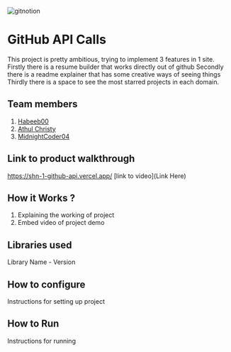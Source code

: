 
![gitnotion](https://github.com/user-attachments/assets/079fdd2e-ba20-4a5b-9801-58448e81d8b9)




# GitHub API Calls
This project is pretty ambitious, trying to implement 3 features in 1 site.
Firstly there is a resume builder that works directly out of github
Secondly there is a readme explainer that has some creative ways of seeing things
Thirdly there is a space to see the most starred projects in each domain.
## Team members
1. [Habeeb00](https://github.com/TH-Activities/saturday-hack-night-template)
2. [Athul Christy](https://github.com/TH-Activities/saturday-hack-night-template)
3. [MidnightCoder04](https://github.com/TH-Activities/saturday-hack-night-template)
## Link to product walkthrough
https://shn-1-github-api.vercel.app/
[link to video](Link Here)
## How it Works ?
1. Explaining the working of project
2. Embed video of project demo
## Libraries used
Library Name - Version
## How to configure
Instructions for setting up project
## How to Run
Instructions for running
